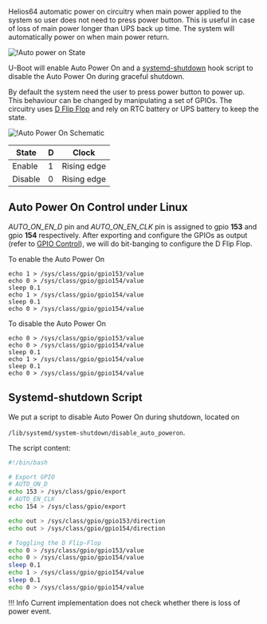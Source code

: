 Helios64 automatic power on circuitry when main power applied to the system so user does not need to press power button.
This is useful in case of loss of main power longer than UPS back up time. The system will automatically power on when main power return.

![!Auto power on State](/helios64/img/auto-poweron/flowchart.png)

U-Boot will enable Auto Power On and a [systemd-shutdown](https://www.freedesktop.org/software/systemd/man/systemd-shutdown.html) hook script to disable the Auto Power On during graceful shutdown.


By default the system need the user to press power button to power up. This behaviour can be changed by manipulating a set of GPIOs.
The circuitry uses [D Flip Flop](https://en.wikipedia.org/wiki/Flip-flop_(electronics)#D_flip-flop) and rely on RTC battery or UPS battery to keep the state.

![!Auto Power On Schematic](/helios64/img/auto-poweron/schematic_flip_flop.png)

|  State  | D     | Clock    |
|---------|-------|-------------|
| Enable  | 1     | Rising edge |
| Disable | 0     | Rising edge |


## Auto Power On Control under Linux

*AUTO_ON_EN_D* pin and *AUTO_ON_EN_CLK* pin is assigned to gpio **153** and gpio **154** respectively.
After exporting and configure the GPIOs as output (refer to [GPIO Control](/helios64/gpio/#gpio-control)), we will do bit-banging to configure the D Flip Flop.

To enable the Auto Power On

```
echo 1 > /sys/class/gpio/gpio153/value
echo 0 > /sys/class/gpio/gpio154/value
sleep 0.1
echo 1 > /sys/class/gpio/gpio154/value
sleep 0.1
echo 0 > /sys/class/gpio/gpio154/value
```

To disable the Auto Power On

```
echo 0 > /sys/class/gpio/gpio153/value
echo 0 > /sys/class/gpio/gpio154/value
sleep 0.1
echo 1 > /sys/class/gpio/gpio154/value
sleep 0.1
echo 0 > /sys/class/gpio/gpio154/value
```

## Systemd-shutdown Script

We put a script to disable Auto Power On during shutdown, located on

`/lib/systemd/system-shutdown/disable_auto_poweron`.

The script content:

```bash
#!/bin/bash

# Export GPIO
# AUTO_ON_D
echo 153 > /sys/class/gpio/export
# AUTO_EN_CLK
echo 154 > /sys/class/gpio/export

echo out > /sys/class/gpio/gpio153/direction
echo out > /sys/class/gpio/gpio154/direction

# Toggling the D Flip-Flop
echo 0 > /sys/class/gpio/gpio153/value
echo 0 > /sys/class/gpio/gpio154/value
sleep 0.1
echo 1 > /sys/class/gpio/gpio154/value
sleep 0.1
echo 0 > /sys/class/gpio/gpio154/value
```

!!! Info
    Current implementation does not check whether there is loss of power event.


